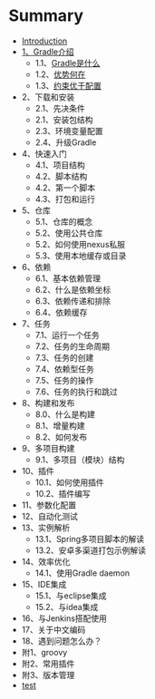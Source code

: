 # Summary

* [Introduction](README.md)
* [1、Gradle介绍](book/ch1/index.md)
   * 1.1、[Gradle是什么](./book/ch1/1.1.Gradle是什么.md)
   * 1.2、[优势何在](./book/ch1/1.2.优势.md)
   * 1.3、[约束优于配置](./book/ch1/1.3.约束优于配置.md)
* 2、下载和安装
   * 2.1、先决条件
   * 2.1、安装包结构
   * 2.3、环境变量配置
   * 2.4、升级Gradle
* 4、快速入门
   * 4.1、项目结构
   * 4.2、脚本结构
   * 4.2、第一个脚本
   * 4.3、打包和运行
* 5、仓库
   * 5.1、仓库的概念
   * 5.2、使用公共仓库
   * 5.2、如何使用nexus私服
   * 5.3、使用本地缓存或目录
* 6、依赖
   * 6.1、基本依赖管理
   * 6.2、什么是依赖坐标
   * 6.3、依赖传递和排除
   * 6.4、依赖缓存
* 7、任务
   * 7.1、运行一个任务
   * 7.2、任务的生命周期
   * 7.3、任务的创建
   * 7.4、依赖型任务
   * 7.5、任务的操作
   * 7.6、任务的执行和跳过
* 8、构建和发布
   * 8.0、什么是构建
   * 8.1、增量构建
   * 8.2、如何发布
* 9、多项目构建
   * 9.1、多项目（模块）结构
* 10、插件
   * 10.1、如何使用插件
   * 10.2、插件编写
* 11、参数化配置
* 12、自动化测试
* 13、实例解析
   * 13.1、Spring多项目脚本的解读
   * 13.2、安卓多渠道打包示例解读
* 14、效率优化
   * 14.1、使用Gradle daemon
* 15、IDE集成
   * 15.1、与eclipse集成
   * 15.2、与idea集成
* 16、与Jenkins搭配使用
* 17、关于中文编码
* 18、遇到问题怎么办？
* 附1、groovy
* 附2、常用插件
* 附3、版本管理
* [test](你好t.md)

